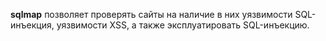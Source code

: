 **sqlmap** позволяет проверять сайты на наличие в них уязвимости SQL-инъекция, уязвимости XSS, а также эксплуатировать SQL-инъекцию.